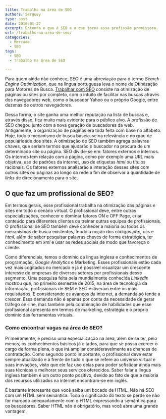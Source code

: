 ```yaml
---
title: Trabalho na área de SEO
authors: Serguey
type: post
date: 2016-01-27
excerpt: Entenda o que é SEO e o que torna essa profissão promissora.
url: /trabalho-na-area-de-seo/
categories:
  - Mercado
  - SEO
tags:
  - SEO
  - Trabalho na área de SEO

---
```

Para quem ainda não conhece, SEO é uma abreviação para o termo _Search Engine Optimization_, que na língua portuguesa leva o nome de Otimização para Motores de Busca. <a href="http://www.jobtonic.com.br/rio-de-janeiro/jobs/" target="_blank">Trabalhar com SEO</a> consiste na otimização de páginas ou sites por completo, com o intuito de facilitar nas buscas através dos navegadores web, como o buscador Yahoo ou o próprio Google, entre dezenas de outros navegadores.

Dessa forma, o site ganha uma melhor reputação na lista de buscas e, através disso, fica muito mais evidente para o público alvo. A profissão de SEO chegou junto com a nova geração de buscadores da web. Antigamente, a organização de páginas era toda feita com base no alfabeto. Hoje, todo o mecanismo de busca baseia-se na relevância e no grau de popularidade dos sites. A otimização de SEO também agrega palavras chaves, que seriam termos que ajudarão o buscador na procura de um determinado site ou página. SEO divide-se em: fatores externos e internos. Os internos tem relação com a página, como por exemplo uma URL mais objetiva, uso de padrões da internet, uso de etiquetas _html_ ou títulos racionais. Os fatores externos analisarão a interação desses sites com outros sites ou páginas ao longo da rede a fim de observar a quantidade de _links_ de direcionamento para o site.

## O que faz um profissional de SEO?

Em termos gerais, esse profissional trabalha na otimização das páginas e sites em todo o cenário virtual. O profissional deve, entre outras especializações, conhecer e dominar fatores ON e OFF Page, criar conteúdo para diferentes clientes ou treinar outras equipes de profissionais. O profissional de SEO também deve conhecer a maioria ou todos os mecanismos de busca existentes, tendo a noção dos códigos _php, css_ e _html,_ além de saber pesquisar palavras chaves de forma estratégica, ter conhecimento em _xml_ e usar as redes sociais de modo que favoreça o cliente.

Como diferenciais, temos o domínio da língua inglesa e conhecimentos de programação, _Google Analytics_ e Marketing. Esses profissionais estão cada vez mais cogitados no mercado e já é possível visualizar um crescente interesse de empresas de diversos setores por profissionais desse segmento. Uma pesquisa feita pela mundialmente conhecida _LinkedIn_ mostrou que, no primeiro semestre de 2015, na área de tecnologia da informação, profissionais de SEM e SEO estiveram entre os mais requisitados. E considerando os avanços da internet, a demanda só tende a crescer. Essa demanda não é apenas por conta da necessidade de gerar tráfego on-line, mas também pela combinação de habilidades que esse profissional apresenta em termos de marketing, estratégia e o próprio domínio das ferramentas virtuais.

### Como encontrar vagas na área de SEO?

Primeiramente, é preciso uma especialização na área, além de se ter, pelo menos, os conhecimentos básicos já citados, para que se possa exercer o cargo de forma plena, o que irá ampliar consideravelmente as chances de contratação. Como segundo ponto importante, o profissional deve estar sempre atualizado e à frente de tudo o que se refere ao universo virtual e suas inovações, visto que ele faz uso delas para poder sofisticar ainda mais suas técnicas e melhorar seus serviços oferecidos. Saber falar a língua inglesa também é um outro ponto positivo, devido ao fato de que a maioria dos recursos utilizados na internet encontram-se em inglês.

É bastante interesante que você saiba um bocado de HTML. Não há SEO com um HTML sem semântica. Todo o significado do texto se perde se não for marcado adequadamente com o HTML expressando a semântica para os buscadores. Saber HTML não é obrigatório, mas você abre uma grande vantagem.